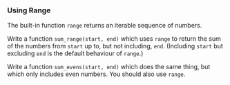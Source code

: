 ### Using Range

The built-in function `range` returns an iterable sequence of numbers.

Write a function `sum_range(start, end)` which uses `range` to return
the sum of the numbers from `start` up to, but not including, `end`.
(Including `start` but excluding `end` is the default behaviour of
`range`.)

Write a function `sum_evens(start, end)` which does the same thing, but
which only includes even numbers. You should also use `range`.

